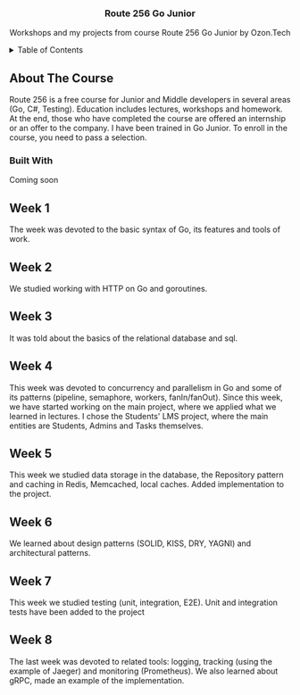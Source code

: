 
<div align="center">
  <h3 align="center">Route 256 Go Junior</h3>

  <p align="center">
    Workshops and my projects from course Route 256 Go Junior by Ozon.Tech 
  </p>
</div>



<!-- TABLE OF CONTENTS -->
<details>
  <summary>Table of Contents</summary>
  <ol>
    <li>
      <a href="#about-the-course">About the course</a>
      <ul>
        <li><a href="#built-with">Built With</a></li>
      </ul>
    </li>
    <li>
      <a href="#projects">Weeks 1-8</a>
      <ul>
        <li><a href="#week-1">Week 1</a></li>
        <li><a href="#week-2">Week 2</a></li>
        <li><a href="#week-3">Week 3</a></li>
        <li><a href="#week-4">Week 4</a></li>
        <li><a href="#week-5">Week 5</a></li>
        <li><a href="#week-6">Week 6</a></li>
        <li><a href="#week-7">Week 7</a></li>
        <li><a href="#week-8">Week 8</a></li>
      </ul>
    </li>
  </ol>
</details>



<!-- ABOUT THE PROJECT -->
## About The Course
Route 256 is a free course for Junior and Middle developers in several areas (Go, C#, Testing).
Education includes lectures, workshops and homework.
At the end, those who have completed the course are offered an internship or an offer to the company. I have been trained in Go Junior. To enroll in the course, you need to pass a selection.


### Built With

Coming soon

## Week 1
The week was devoted to the basic syntax of Go, its features and tools of work.

## Week 2
We studied working with HTTP on Go and goroutines.

## Week 3
It was told about the basics of the relational database and sql.

## Week 4
This week was devoted to concurrency and parallelism in Go and some of its patterns (pipeline, semaphore, workers, fanIn/fanOut).
Since this week, we have started working on the main project, where we applied what we learned in lectures.
I chose the Students' LMS project, where the main entities are Students, Admins and Tasks themselves.

## Week 5
This week we studied data storage in the database, the Repository pattern and caching in Redis, Memcached, local caches.
Added implementation to the project.

## Week 6
We learned about design patterns (SOLID, KISS, DRY, YAGNI) and architectural patterns.

## Week 7
This week we studied testing (unit, integration, E2E). 
Unit and integration tests have been added to the project

## Week 8
The last week was devoted to related tools: logging, tracking (using the example of Jaeger) and monitoring (Prometheus).
We also learned about gRPC, made an example of the implementation.


